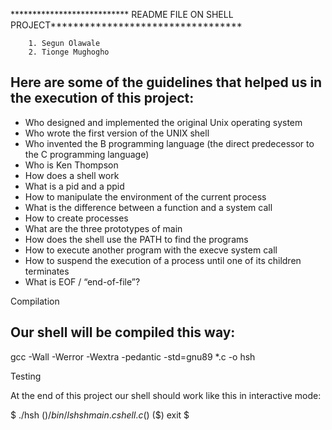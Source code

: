 *************************** README FILE ON SHELL PROJECT**********************************
```
	1. Segun Olawale
	2. Tionge Mughogho
```

## Here are some of the guidelines that helped us in the execution of this project:

   - Who designed and implemented the original Unix operating system
   - Who wrote the first version of the UNIX shell
   - Who invented the B programming language (the direct predecessor to the C programming language)
   - Who is Ken Thompson
   - How does a shell work
   - What is a pid and a ppid
   - How to manipulate the environment of the current process
   - What is the difference between a function and a system call
   - How to create processes
   - What are the three prototypes of main
   - How does the shell use the PATH to find the programs
   - How to execute another program with the execve system call
   - How to suspend the execution of a process until one of its children terminates
   - What is EOF / “end-of-file”?

   Compilation

## Our shell will be compiled this way:

gcc -Wall -Werror -Wextra -pedantic -std=gnu89 *.c -o hsh

Testing

At the end of this project our shell should work like this in interactive mode:

$ ./hsh
($) /bin/ls
hsh main.c shell.c
($)
($) exit
$

